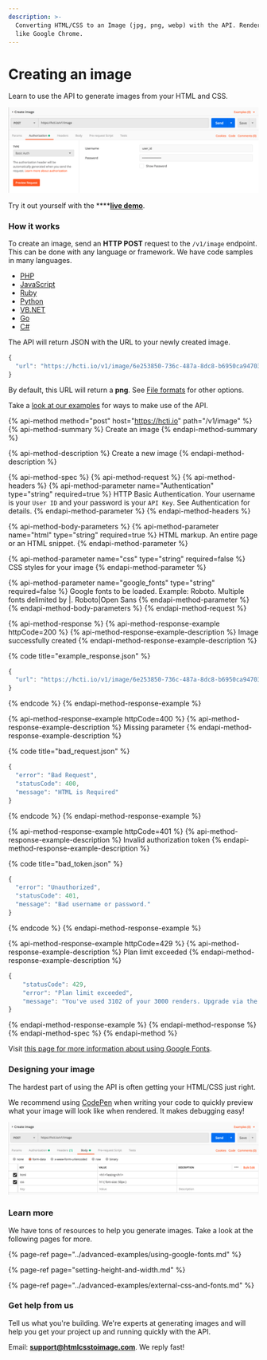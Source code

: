 ```yaml
---
description: >-
  Converting HTML/CSS to an Image (jpg, png, webp) with the API. Renders exactly
  like Google Chrome.
---
```


# Creating an image

Learn to use the API to generate images from your HTML and CSS.

![Converting HTML/CSS to an image.](../.gitbook/assets/image%20%2811%29.png)

Try it out yourself with the ****[**live demo**](https://htmlcsstoimage.com/#demo).

### How it works

To create an image, send an **HTTP POST** request to the `/v1/image` endpoint. This can be done with any language or framework. We have code samples in many languages.

* [PHP](../example-code/php.md)
* [JavaScript](../example-code/javascript.md)
* [Ruby](../example-code/ruby.md)
* [Python](../example-code/python.md)
* [VB.NET](../example-code/vb.net.md)
* [Go](../example-code/go.md)
* [C\#](../example-code/c.md)

The API will return JSON with the URL to your newly created image.

```javascript
{
  "url": "https://hcti.io/v1/image/6e253850-736c-487a-8dc8-b6950ca94703"
}
```

By default, this URL will return a **png**. See [File formats](file-formats.md) for other options.

Take a [look at our examples](../#examples) for ways to make use of the API.

{% api-method method="post" host="https://hcti.io" path="/v1/image" %}
{% api-method-summary %}
Create an image
{% endapi-method-summary %}

{% api-method-description %}
Create a new image
{% endapi-method-description %}

{% api-method-spec %}
{% api-method-request %}
{% api-method-headers %}
{% api-method-parameter name="Authentication" type="string" required=true %}
HTTP Basic Authentication. Your username is your `User ID` and your password is your `API Key`. See Authentication for details.
{% endapi-method-parameter %}
{% endapi-method-headers %}

{% api-method-body-parameters %}
{% api-method-parameter name="html" type="string" required=true %}
HTML markup. An entire page or an HTML snippet.
{% endapi-method-parameter %}

{% api-method-parameter name="css" type="string" required=false %}
CSS styles for your image
{% endapi-method-parameter %}

{% api-method-parameter name="google\_fonts" type="string" required=false %}
Google fonts to be loaded. Example: Roboto. Multiple fonts delimited by \|. Roboto\|Open Sans
{% endapi-method-parameter %}
{% endapi-method-body-parameters %}
{% endapi-method-request %}

{% api-method-response %}
{% api-method-response-example httpCode=200 %}
{% api-method-response-example-description %}
Image successfully created
{% endapi-method-response-example-description %}

{% code title="example\_response.json" %}
```javascript
{
  "url": "https://hcti.io/v1/image/6e253850-736c-487a-8dc8-b6950ca94703"
}
```
{% endcode %}
{% endapi-method-response-example %}

{% api-method-response-example httpCode=400 %}
{% api-method-response-example-description %}
Missing parameter
{% endapi-method-response-example-description %}

{% code title="bad\_request.json" %}
```javascript
{
  "error": "Bad Request",
  "statusCode": 400,
  "message": "HTML is Required"
}
```
{% endcode %}
{% endapi-method-response-example %}

{% api-method-response-example httpCode=401 %}
{% api-method-response-example-description %}
Invalid authorization token
{% endapi-method-response-example-description %}

{% code title="bad\_token.json" %}
```javascript
{
  "error": "Unauthorized",
  "statusCode": 401,
  "message": "Bad username or password."
}
```
{% endcode %}
{% endapi-method-response-example %}

{% api-method-response-example httpCode=429 %}
{% api-method-response-example-description %}
Plan limit exceeded
{% endapi-method-response-example-description %}

```javascript
{
	"statusCode": 429,
	"error": "Plan limit exceeded",
	"message": "You've used 3102 of your 3000 renders. Upgrade via the Dashboard: https://htmlcsstoimage.com/dashboard"
}
```
{% endapi-method-response-example %}
{% endapi-method-response %}
{% endapi-method-spec %}
{% endapi-method %}

Visit [this page for more information about using Google Fonts](../advanced-examples/using-google-fonts.md).

### Designing your image

The hardest part of using the API is often getting your HTML/CSS just right.

We recommend using [CodePen](https://codepen.io/mscccc/pen/eLRLQq) when writing your code to quickly preview what your image will look like when rendered. It makes debugging easy!

![Use CodePen to test your HTML/CSS](../.gitbook/assets/image%20%288%29.png)

### Learn more

We have tons of resources to help you generate images. Take a look at the following pages for more. 

{% page-ref page="../advanced-examples/using-google-fonts.md" %}

{% page-ref page="setting-height-and-width.md" %}

{% page-ref page="../advanced-examples/external-css-and-fonts.md" %}

### Get help from us

Tell us what you're building. We're experts at generating images and will help you get your project up and running quickly with the API.

Email: **support@htmlcsstoimage.com**. We reply fast!

